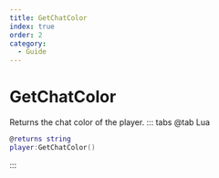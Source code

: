 ```yaml
---
title: GetChatColor
index: true
order: 2
category:
  - Guide
---
```


# GetChatColor
Returns the chat color of the player.
::: tabs
@tab Lua
```lua
@returns string
player:GetChatColor()
```

:::